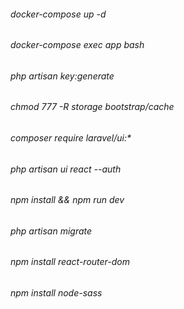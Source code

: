 ###### docker-compose up -d
###### docker-compose exec app bash
###### php artisan key:generate
###### chmod 777 -R storage bootstrap/cache
###### composer require laravel/ui:*
###### php artisan ui react --auth
###### npm install && npm run dev
###### php artisan migrate
###### npm install react-router-dom
###### npm install node-sass